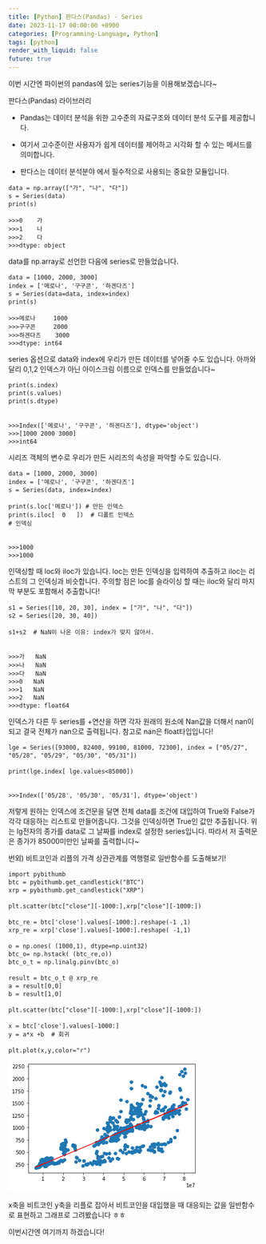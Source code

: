 ```yaml
---
title: [Python] 판다스(Pandas) - Series
date: 2023-11-17 00:00:00 +0900
categories: [Programming-Language, Python]
tags: [python]
render_with_liquid: false
future: true
---
```


이번 시간엔 파이썬의 pandas에 있는 series기능을 이용해보겠습니다~

판다스(Pandas) 라이브러리

-   Pandas는 데이터 분석을 위한 고수준의 자료구조와 데이터 분석 도구를 제공합니다.

-   여기서 고수준이란 사용자가 쉽게 데이터를 제어하고 시각화 할 수 있는 메서드를 의미합니다.
-   판다스는 데이터 분석분야 에서 필수적으로 사용되는 중요한 모듈입니다.

```
data = np.array(["가", "나", "다"])
s = Series(data)
print(s)

>>>0    가
>>>1    나
>>>2    다
>>>dtype: object
```

data를 np.array로 선언한 다음에 series로 만들었습니다.

```
data = [1000, 2000, 3000]
index = ['메로나', '구구콘', '하겐다즈']
s = Series(data=data, index=index)
print(s)

>>>메로나     1000
>>>구구콘     2000
>>>하겐다즈    3000
>>>dtype: int64
```

series 옵션으로 data와 index에 우리가 만든 데이터를 넣어줄 수도 있습니다. 아까와 달리 0,1,2 인덱스가 아닌 아이스크림 이름으로 인덱스를 만들었습니다~

```
print(s.index)
print(s.values)
print(s.dtype)


>>>Index(['메로나', '구구콘', '하겐다즈'], dtype='object')
>>>[1000 2000 3000]
>>>int64
```

시리즈 객체의 변수로 우리가 만든 시리즈의 속성을 파악할 수도 있습니다.

```
data = [1000, 2000, 3000]
index = ['메로나', '구구콘', '하겐다즈']
s = Series(data, index=index)

print(s.loc['메로나']) # 만든 인덱스
print(s.iloc[  0   ])  # 디폴트 인덱스
# 인덱싱


>>>1000
>>>1000
```

인덱싱할 때 loc와 iloc가 있습니다. loc는 만든 인덱싱을 입력하여 추출하고 iloc는 리스트의 그 인덱싱과 비슷합니다. 주의할 점은 loc를 슬라이싱 할 때는 iloc와 달리 마지막 부분도 포함해서 추출합니다!

```
s1 = Series([10, 20, 30], index = ["가", "나", "다"])
s2 = Series([20, 30, 40])

s1+s2  # NaN이 나온 이유: index가 맞지 않아서.


>>>가   NaN
>>>나   NaN
>>>다   NaN
>>>0   NaN
>>>1   NaN
>>>2   NaN
>>>dtype: float64
```

인덱스가 다른 두 series를 +연산을 하면 각자 원래의 원소에 Nan값을 더해서 nan이 되고 결국 전체가 nan으로 출력됩니다. 참고로 nan은 float타입입니다!

```
lge = Series([93000, 82400, 99100, 81000, 72300], index = ["05/27", "05/28", "05/29", "05/30", "05/31"])

print(lge.index[ lge.values<85000])


>>>Index(['05/28', '05/30', '05/31'], dtype='object')
```

저렇게 원하는 인덱스에 조건문을 달면 전체 data를 조건에 대입하여 True와 False가 각각 대응하는 리스트로 만들어줍니다. 그것을 인덱싱하면 True인 값만 추출됩니다. 위는 lg전자의 종가를 data로 그 날짜를 index로 설정한 series입니다. 따라서 저 출력문은 종가가 85000미만인 날짜를 출력합니다~

번외) 비트코인과 리플의 가격 상관관계를 역행렬로 일반함수를 도출해보기!

```
import pybithumb
btc = pybithumb.get_candlestick("BTC")
xrp = pybithumb.get_candlestick("XRP")

plt.scatter(btc["close"][-1000:],xrp["close"][-1000:])

btc_re = btc['close'].values[-1000:].reshape(-1 ,1)
xrp_re = xrp['close'].values[-1000:].reshape( -1,1)

o = np.ones( (1000,1), dtype=np.uint32)
btc_o= np.hstack( (btc_re,o))
btc_o_t = np.linalg.pinv(btc_o)

result = btc_o_t @ xrp_re
a = result[0,0]
b = result[1,0]

plt.scatter(btc["close"][-1000:],xrp["close"][-1000:])

x = btc['close'].values[-1000:]
y = a*x +b  # 회귀

plt.plot(x,y,color="r")
```

![Desktop View](/assets/img/Programming-Language/Python/Pandas/1.png)

x축을 비트코인 y축을 리플로 잡아서 비트코인을 대입했을 때 대응되는 값을 일반함수로 표현하고 그래프로 그려봤습니다 ㅎㅎ

이번시간엔 여기까지 하겠습니다!
